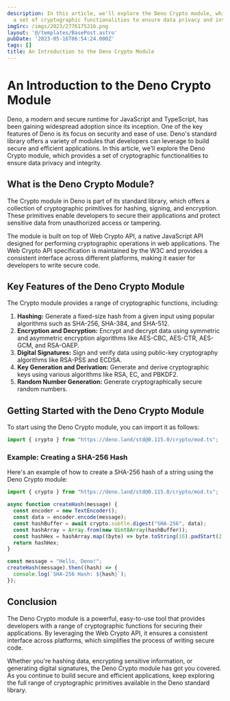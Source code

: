 ```yaml
---
description: In this article, we'll explore the Deno Crypto module, which provides
  a set of cryptographic functionalities to ensure data privacy and integrity
imgSrc: /imgs/2023/2776175216.png
layout: '@/templates/BasePost.astro'
pubDate: '2023-05-16T06:54:24.000Z'
tags: []
title: An Introduction to the Deno Crypto Module
---
```


# An Introduction to the Deno Crypto Module

Deno, a modern and secure runtime for JavaScript and TypeScript, has been gaining widespread adoption since its inception. One of the key features of Deno is its focus on security and ease of use. Deno's standard library offers a variety of modules that developers can leverage to build secure and efficient applications. In this article, we'll explore the Deno Crypto module, which provides a set of cryptographic functionalities to ensure data privacy and integrity.

## What is the Deno Crypto Module?

The Crypto module in Deno is part of its standard library, which offers a collection of cryptographic primitives for hashing, signing, and encryption. These primitives enable developers to secure their applications and protect sensitive data from unauthorized access or tampering.

The module is built on top of Web Crypto API, a native JavaScript API designed for performing cryptographic operations in web applications. The Web Crypto API specification is maintained by the W3C and provides a consistent interface across different platforms, making it easier for developers to write secure code.

## Key Features of the Deno Crypto Module

The Crypto module provides a range of cryptographic functions, including:

1. **Hashing:** Generate a fixed-size hash from a given input using popular algorithms such as SHA-256, SHA-384, and SHA-512.
2. **Encryption and Decryption:** Encrypt and decrypt data using symmetric and asymmetric encryption algorithms like AES-CBC, AES-CTR, AES-GCM, and RSA-OAEP.
3. **Digital Signatures:** Sign and verify data using public-key cryptography algorithms like RSA-PSS and ECDSA.
4. **Key Generation and Derivation:** Generate and derive cryptographic keys using various algorithms like RSA, EC, and PBKDF2.
5. **Random Number Generation:** Generate cryptographically secure random numbers.

## Getting Started with the Deno Crypto Module

To start using the Deno Crypto module, you can import it as follows:

```javascript
import { crypto } from "https://deno.land/std@0.115.0/crypto/mod.ts";
```

### Example: Creating a SHA-256 Hash

Here's an example of how to create a SHA-256 hash of a string using the Deno Crypto module:

```javascript
import { crypto } from "https://deno.land/std@0.115.0/crypto/mod.ts";

async function createHash(message) {
  const encoder = new TextEncoder();
  const data = encoder.encode(message);
  const hashBuffer = await crypto.subtle.digest("SHA-256", data);
  const hashArray = Array.from(new Uint8Array(hashBuffer));
  const hashHex = hashArray.map((byte) => byte.toString(16).padStart(2, "0")).join("");
  return hashHex;
}

const message = "Hello, Deno!";
createHash(message).then((hash) => {
  console.log(`SHA-256 Hash: ${hash}`);
});
```

## Conclusion

The Deno Crypto module is a powerful, easy-to-use tool that provides developers with a range of cryptographic functions for securing their applications. By leveraging the Web Crypto API, it ensures a consistent interface across platforms, which simplifies the process of writing secure code.

Whether you're hashing data, encrypting sensitive information, or generating digital signatures, the Deno Crypto module has got you covered. As you continue to build secure and efficient applications, keep exploring the full range of cryptographic primitives available in the Deno standard library.
